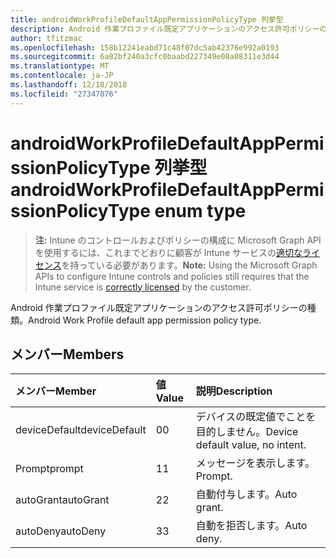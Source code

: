 ```yaml
---
title: androidWorkProfileDefaultAppPermissionPolicyType 列挙型
description: Android 作業プロファイル既定アプリケーションのアクセス許可ポリシーの種類。
author: tfitzmac
ms.openlocfilehash: 158b12241eabd71c48f07dc5ab42376e992a0193
ms.sourcegitcommit: 6a82bf240a3cfc0baabd227349e08a08311e3d44
ms.translationtype: MT
ms.contentlocale: ja-JP
ms.lasthandoff: 12/18/2018
ms.locfileid: "27347076"
---
```

# <a name="androidworkprofiledefaultapppermissionpolicytype-enum-type"></a><span data-ttu-id="fd5cd-103">androidWorkProfileDefaultAppPermissionPolicyType 列挙型</span><span class="sxs-lookup"><span data-stu-id="fd5cd-103">androidWorkProfileDefaultAppPermissionPolicyType enum type</span></span>

> <span data-ttu-id="fd5cd-104">**注:** Intune のコントロールおよびポリシーの構成に Microsoft Graph API を使用するには、これまでどおりに顧客が Intune サービスの[適切なライセンス](https://go.microsoft.com/fwlink/?linkid=839381)を持っている必要があります。</span><span class="sxs-lookup"><span data-stu-id="fd5cd-104">**Note:** Using the Microsoft Graph APIs to configure Intune controls and policies still requires that the Intune service is [correctly licensed](https://go.microsoft.com/fwlink/?linkid=839381) by the customer.</span></span>

<span data-ttu-id="fd5cd-105">Android 作業プロファイル既定アプリケーションのアクセス許可ポリシーの種類。</span><span class="sxs-lookup"><span data-stu-id="fd5cd-105">Android Work Profile default app permission policy type.</span></span>
## <a name="members"></a><span data-ttu-id="fd5cd-106">メンバー</span><span class="sxs-lookup"><span data-stu-id="fd5cd-106">Members</span></span>
|<span data-ttu-id="fd5cd-107">メンバー</span><span class="sxs-lookup"><span data-stu-id="fd5cd-107">Member</span></span>|<span data-ttu-id="fd5cd-108">値</span><span class="sxs-lookup"><span data-stu-id="fd5cd-108">Value</span></span>|<span data-ttu-id="fd5cd-109">説明</span><span class="sxs-lookup"><span data-stu-id="fd5cd-109">Description</span></span>|
|:---|:---|:---|
|<span data-ttu-id="fd5cd-110">deviceDefault</span><span class="sxs-lookup"><span data-stu-id="fd5cd-110">deviceDefault</span></span>|<span data-ttu-id="fd5cd-111">0</span><span class="sxs-lookup"><span data-stu-id="fd5cd-111">0</span></span>|<span data-ttu-id="fd5cd-112">デバイスの既定値でことを目的しません。</span><span class="sxs-lookup"><span data-stu-id="fd5cd-112">Device default value, no intent.</span></span>|
|<span data-ttu-id="fd5cd-113">Prompt</span><span class="sxs-lookup"><span data-stu-id="fd5cd-113">prompt</span></span>|<span data-ttu-id="fd5cd-114">1</span><span class="sxs-lookup"><span data-stu-id="fd5cd-114">1</span></span>|<span data-ttu-id="fd5cd-115">メッセージを表示します。</span><span class="sxs-lookup"><span data-stu-id="fd5cd-115">Prompt.</span></span>|
|<span data-ttu-id="fd5cd-116">autoGrant</span><span class="sxs-lookup"><span data-stu-id="fd5cd-116">autoGrant</span></span>|<span data-ttu-id="fd5cd-117">2</span><span class="sxs-lookup"><span data-stu-id="fd5cd-117">2</span></span>|<span data-ttu-id="fd5cd-118">自動付与します。</span><span class="sxs-lookup"><span data-stu-id="fd5cd-118">Auto grant.</span></span>|
|<span data-ttu-id="fd5cd-119">autoDeny</span><span class="sxs-lookup"><span data-stu-id="fd5cd-119">autoDeny</span></span>|<span data-ttu-id="fd5cd-120">3</span><span class="sxs-lookup"><span data-stu-id="fd5cd-120">3</span></span>|<span data-ttu-id="fd5cd-121">自動を拒否します。</span><span class="sxs-lookup"><span data-stu-id="fd5cd-121">Auto deny.</span></span>|



